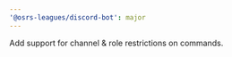 ```yaml
---
'@osrs-leagues/discord-bot': major
---
```


Add support for channel & role restrictions on commands.
